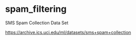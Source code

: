 # spam_filtering
 SMS Spam Collection Data Set
 
https://archive.ics.uci.edu/ml/datasets/sms+spam+collection
